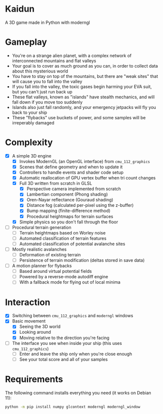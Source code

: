 # Kaidun
A 3D game made in Python with moderngl

# Gameplay

- You're on a strange alien planet, with a complex network of interconnected mountains and flat valleys
- Your goal is to cover as much ground as you can, in order to collect data about this mysterious world
- You have to stay on top of the mountains, but there are "weak sites" that will cause you to fall into the valley
- If you fall into the valley, the toxic gases begin harming your EVA suit, but you can't just run back up
- These flat valleys, known as "islands" have stealth mechanics, and will fall down if you move too suddenly
- Islands also just fall randomly, and your emergency jetpacks will fly you back to your ship
- These "flybacks" use buckets of power, and some samples will be irreperably damaged

# Complexity
- [X] A simple 3D engine
    - [X] Invokes ModernGL (an OpenGL interface) from `cmu_112_graphics`
    - [X] Scenes that define geometry and when to update it
    - [X] Controllers to handle events and shader code setup
    - [X] Automatic reallocation of GPU vertex buffer when tri count changes
    - [X] Full 3D written from scratch in GLSL
        - [X] Perspective camera implemented from scratch
        - [X] Lambertian component (Phong shading) 
        - [X] Oren-Nayar reflectance (Gouraud shading)
        - [X] Distance fog (calculated per-pixel using the z-buffer)
        - [X] Bump mapping (finite-difference method)
        - [X] Procedural heightmaps for terrain surfaces
    - [X] Simple physics so you don't fall through the floor
- [ ] Procedural terrain generation
    - [ ] Terrain heightmaps based on Worley noise
    - [ ] Automated classification of terrain features
    - [ ] Automated classification of potential avalanche sites
- [ ] Mostly realistic avalanches
    - [ ] Deformation of existing terrain
    - [ ] Persistence of terrain modification (deltas stored in save data)
- [ ] A motion planner for flybacks
  - [ ] Based around virtual potential fields
  - [ ] Powered by a reverse-mode autodiff engine
  - [ ] With a fallback mode for flying out of local minima

# Interaction

- [X] Switching between `cmu_112_graphics` and `moderngl` windows
- [X] Basic movement
  - [X] Seeing the 3D world
  - [X] Looking around
  - [X] Moving relative to the direction you're facing
- [ ] The interface you see when inside your ship (this uses `cmu_112_graphics`)
  - [ ] Enter and leave the ship only when you're close enough
  - [ ] See your total score and all of your samples

# Requirements

The following command installs everything you need (it works on Debian 11):

```sh
python -m pip install numpy glcontext moderngl moderngl_window 
```

